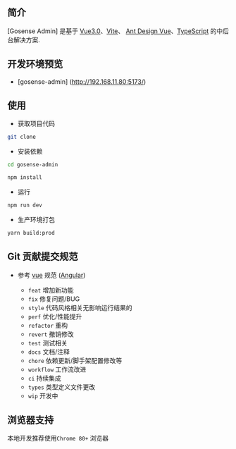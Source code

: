 ## 简介

[Gosense Admin] 是基于 [Vue3.0](https://github.com/vuejs/vue-next)、[Vite](https://github.com/vitejs/vite)、 [Ant Design Vue](https://2x.antdv.com/docs/vue/introduce)、[TypeScript](https://www.typescriptlang.org/) 的中后台解决方案.

## 开发环境预览

- [gosense-admin] (http://192.168.11.80:5173/)

## 使用

- 获取项目代码

```bash
git clone 
```
- 安装依赖

```bash
cd gosense-admin

npm install
```
- 运行

```bash
npm run dev
```

- 生产环境打包

```bash
yarn build:prod
```

## Git 贡献提交规范

- 参考 [vue](https://github.com/vuejs/vue/blob/dev/.github/COMMIT_CONVENTION.md) 规范 ([Angular](https://github.com/conventional-changelog/conventional-changelog/tree/master/packages/conventional-changelog-angular))

  - `feat` 增加新功能
  - `fix` 修复问题/BUG
  - `style` 代码风格相关无影响运行结果的
  - `perf` 优化/性能提升
  - `refactor` 重构
  - `revert` 撤销修改
  - `test` 测试相关
  - `docs` 文档/注释
  - `chore` 依赖更新/脚手架配置修改等
  - `workflow` 工作流改进
  - `ci` 持续集成
  - `types` 类型定义文件更改
  - `wip` 开发中

## 浏览器支持

本地开发推荐使用`Chrome 80+` 浏览器